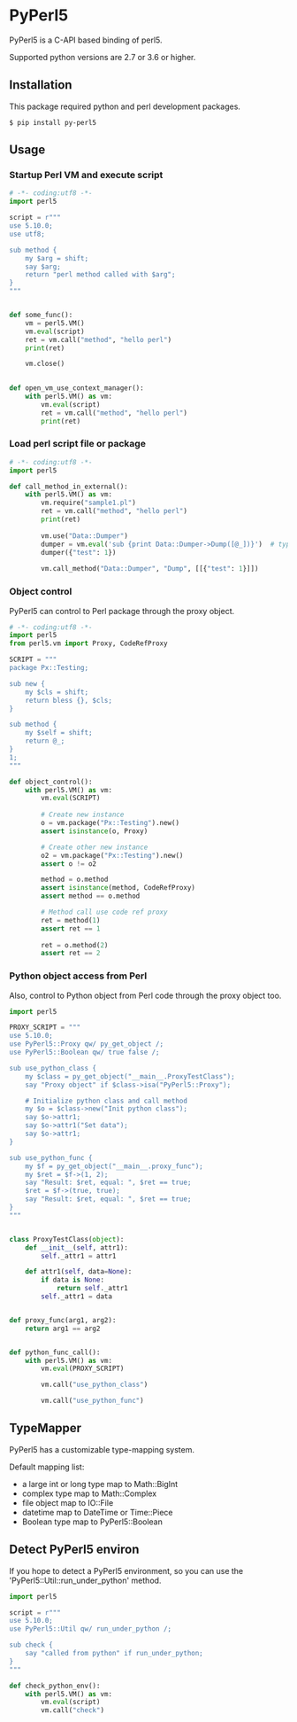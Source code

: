 # PyPerl5

PyPerl5 is a C-API based binding of perl5.

Supported python versions are 2.7 or 3.6 or higher.

## Installation

This package required python and perl development packages.

```shell script
$ pip install py-perl5
```

##  Usage

### Startup Perl VM and execute script

```python
# -*- coding:utf8 -*-
import perl5

script = r"""
use 5.10.0;
use utf8;

sub method {
    my $arg = shift;
    say $arg;
    return "perl method called with $arg";
}
"""


def some_func():
    vm = perl5.VM()
    vm.eval(script)
    ret = vm.call("method", "hello perl")
    print(ret)

    vm.close()
    

def open_vm_use_context_manager():
    with perl5.VM() as vm:
        vm.eval(script)
        ret = vm.call("method", "hello perl")
        print(ret)
```

### Load perl script file or package
```python
# -*- coding:utf8 -*-
import perl5

def call_method_in_external():
    with perl5.VM() as vm:
        vm.require("sample1.pl")
        ret = vm.call("method", "hello perl")
        print(ret)
        
        vm.use("Data::Dumper")
        dumper = vm.eval('sub {print Data::Dumper->Dump([@_])}')  # type: CodeRefProxy
        dumper({"test": 1})
        
        vm.call_method("Data::Dumper", "Dump", [[{"test": 1}]])
```

### Object control

PyPerl5 can control to Perl package through the proxy object.

```python
# -*- coding:utf8 -*-
import perl5
from perl5.vm import Proxy, CodeRefProxy

SCRIPT = """
package Px::Testing;

sub new {
    my $cls = shift;
    return bless {}, $cls;
}

sub method {
    my $self = shift;
    return @_;
}
1;
"""

def object_control():
    with perl5.VM() as vm:
        vm.eval(SCRIPT)
    
        # Create new instance
        o = vm.package("Px::Testing").new()
        assert isinstance(o, Proxy)

        # Create other new instance
        o2 = vm.package("Px::Testing").new()
        assert o != o2

        method = o.method
        assert isinstance(method, CodeRefProxy)
        assert method == o.method

        # Method call use code ref proxy
        ret = method(1)
        assert ret == 1
        
        ret = o.method(2)
        assert ret == 2
```

### Python object access from Perl

Also, control to Python object from Perl code through the proxy object too.

```python
import perl5

PROXY_SCRIPT = """
use 5.10.0;
use PyPerl5::Proxy qw/ py_get_object /;
use PyPerl5::Boolean qw/ true false /;

sub use_python_class {
    my $class = py_get_object("__main__.ProxyTestClass");
    say "Proxy object" if $class->isa("PyPerl5::Proxy");

    # Initialize python class and call method    
    my $o = $class->new("Init python class");
    say $o->attr1;
    say $o->attr1("Set data");
    say $o->attr1;
}

sub use_python_func {
    my $f = py_get_object("__main__.proxy_func");
    my $ret = $f->(1, 2);
    say "Result: $ret, equal: ", $ret == true;
    $ret = $f->(true, true);
    say "Result: $ret, equal: ", $ret == true;
}
"""


class ProxyTestClass(object):
    def __init__(self, attr1):
        self._attr1 = attr1

    def attr1(self, data=None):
        if data is None:
            return self._attr1
        self._attr1 = data


def proxy_func(arg1, arg2):
    return arg1 == arg2


def python_func_call():
    with perl5.VM() as vm:
        vm.eval(PROXY_SCRIPT)

        vm.call("use_python_class")

        vm.call("use_python_func")
```

## TypeMapper

PyPerl5 has a customizable type-mapping system.

Default mapping list:

- a large int or long type map to Math::BigInt
- complex type map to Math::Complex
- file object map to IO::File
- datetime map to DateTime or Time::Piece
- Boolean type map to PyPerl5::Boolean


## Detect PyPerl5 environ

If you hope to detect a PyPerl5 environment, so you can use the 'PyPerl5::Util::run_under_python' method.

```python
import perl5

script = r"""
use 5.10.0;
use PyPerl5::Util qw/ run_under_python /;

sub check {
    say "called from python" if run_under_python;
}
"""

def check_python_env():
    with perl5.VM() as vm:
        vm.eval(script)
        vm.call("check")
```